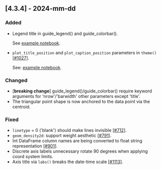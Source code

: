 ## [4.3.4] - 2024-mm-dd

### Added
- Legend title in guide_legend() and guide_colorbar().

  See [example notebook](https://nbviewer.org/github/JetBrains/lets-plot/blob/master/docs/f-24e/legend_title.ipynb).

- `plot_title_position` and `plot_caption_position` parameters in `theme()` [[#1027](https://github.com/JetBrains/lets-plot/issues/1027)].

  See: [example notebook](https://nbviewer.org/github/JetBrains/lets-plot/blob/master/docs/f-24e/theme_plot_title_position.ipynb).



### Changed
- [**breaking change**] guide_legend()/guide_colorbar() require keyword arguments for 'nrow'/'barwidth' other parameters except 'title'.
- The triangular point shape is now anchored to the data point via the centroid.
 
### Fixed
- `linetype` = 0 ('blank') should make lines invisible [[#712](https://github.com/JetBrains/lets-plot/issues/712)].
- `geom_density2d`: support weight aesthetic [[#791](https://github.com/JetBrains/lets-plot/issues/791)].
- Int DataFrame column names are being converted to float string representation [[#901](https://github.com/JetBrains/lets-plot/issues/901)].
- Discrete axis labels unnecessary rotate 90 degrees when applying coord system limits.
- Axis title via `labs()` breaks the date-time scale [[#1113](https://github.com/JetBrains/lets-plot/issues/1113)].